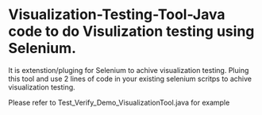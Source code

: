 # Visualization-Testing-Tool-Java code to do  Visulization testing using Selenium.

It is extenstion/pluging for Selenium  to achive visualization testing.
Pluing this tool and use 2 lines of code in your existing selenium scritps to achive visualization testing.

Please refer to Test_Verify_Demo_VisualizationTool.java for example
